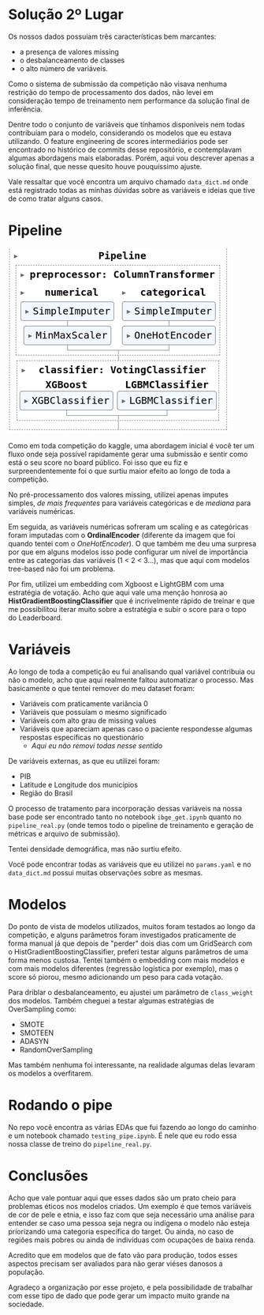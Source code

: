 # Solução 2º Lugar

Os nossos dados possuíam três características bem marcantes:

- a presença de valores missing
- o desbalanceamento de classes
- o alto número de variáveis.

Como o sistema de submissão da competição não visava nenhuma restrição do tempo de processamento dos dados, não levei em consideração tempo de treinamento nem performance da solução final de inferência.

Dentre todo o conjunto de variáveis que tínhamos disponíveis nem todas contribuíam para o modelo, considerando os modelos que eu estava utilizando. O feature engineering de scores intermediários pode ser encontrado no histórico de commits desse repositório, e contemplavam algumas abordagens mais elaboradas. Porém, aqui vou descrever apenas a solução final, que nesse quesito houve pouquíssimo ajuste.

Vale ressaltar que você encontra um arquivo chamado `data_dict.md` onde está registrado todas as minhas dúvidas sobre as variáveis e ideias que tive de como tratar alguns casos.

# Pipeline

![pipe](pipeline.png)

Como em toda competição do kaggle, uma abordagem inicial é você ter um fluxo onde seja possível rapidamente gerar uma submissão e sentir como está o seu score no board público. Foi isso que eu fiz e surpreendentemente foi o que surtiu maior efeito ao longo de toda a competição.

No pré-processamento dos valores missing, utilizei apenas imputes simples, _de mais frequentes_ para variáveis categóricas e de _mediana_ para variáveis numéricas.

Em seguida, as variáveis numéricas sofreram um scaling e as categóricas foram imputadas com o **OrdinalEncoder** (diferente da imagem que foi quando tentei com o _OneHotEncoder_). O que também me deu uma surpresa por que em alguns modelos isso pode configurar um nível de importância entre as categorias das variáveis (1 < 2 < 3...), mas que aqui com modelos tree-based não foi um problema.

Por fim, utilizei um embedding com Xgboost e LightGBM com uma estratégia de votação. Acho que aqui vale uma menção honrosa ao **HistGradientBoostingClassifier** que é incrivelmente rápido de treinar e que me possibilitou iterar muito sobre a estratégia e subir o score para o topo do Leaderboard.

# Variáveis

Ao longo de toda a competição eu fui analisando qual variável contribuia ou não o modelo, acho que aqui realmente faltou automatizar o processo. Mas basicamente o que tentei remover do meu dataset foram:

- Variáveis com praticamente variância 0
- Variáveis que possuíam o mesmo significado
- Variáveis com alto grau de missing values
- Variáveis que apareciam apenas caso o paciente respondesse algumas respostas específicas no questionário
  - _Aqui eu não removi todas nesse sentido_

De variáveis externas, as que eu utilizei foram:

- PIB
- Latitude e Longitude dos municípios
- Região do Brasil

O processo de tratamento para incorporação dessas variáveis na nossa base pode ser encontrado tanto no notebook `ibge_get.ipynb` quanto no `pipeline_real.py` (onde temos todo o pipeline de treinamento e geração de métricas e arquivo de submissão).

Tentei densidade demográfica, mas não surtiu efeito.

Você pode encontrar todas as variáveis que eu utilizei no `params.yaml` e no `data_dict.md` possui muitas observações sobre as mesmas.

# Modelos

Do ponto de vista de modelos utilizados, muitos foram testados ao longo da competição, e alguns parâmetros foram investigados praticamente de forma manual já que depois de "perder" dois dias com um GridSearch com o HistGradientBoostingClassifier, preferi testar alguns parâmetros de uma forma menos custosa. Tentei também o embedding com mais modelos e com mais modelos diferentes (regressão logística por exemplo), mas o score só piorou, mesmo adicionando um peso para cada votação.

Para driblar o desbalanceamento, eu ajustei um parâmetro de `class_weight` dos modelos. Também cheguei a testar algumas estratégias de OverSampling como:

- SMOTE
- SMOTEEN
- ADASYN
- RandomOverSampling

Mas também nenhuma foi interessante, na realidade algumas delas levaram os modelos a overfitarem.

# Rodando o pipe

No repo você encontra as várias EDAs que fui fazendo ao longo do caminho e um notebook chamado `testing_pipe.ipynb`. É nele que eu rodo essa nossa classe de treino do `pipeline_real.py`.

# Conclusões

Acho que vale pontuar aqui que esses dados são um prato cheio para problemas éticos nos modelos criados. Um exemplo é que temos variáveis de cor de pele e etnia, e isso faz com que seja necessário uma análise para entender se caso uma pessoa seja negra ou indígena o modelo não esteja priorizando uma categoria específica do target. Ou ainda, no caso de regiões mais pobres ou ainda de indivíduas com ocupações de baixa renda.

Acredito que em modelos que de fato vão para produção, todos esses aspectos precisam ser avaliados para não gerar viéses danosos a população.

Agradeço a organização por esse projeto, e pela possibilidade de trabalhar com esse tipo de dado que pode gerar um impacto muito grande na sociedade.
